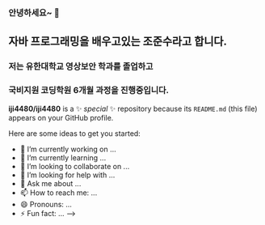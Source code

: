 ### 안녕하세요~ 👋
## 자바 프로그래밍을 배우고있는 조준수라고 합니다.
<!-- 구분선 -->
### 저는 유한대학교 영상보안 학과를 졸업하고<br>
### 국비지원 코딩학원 6개월 과정을 진행중입니다.


**iji4480/iji4480** is a ✨ _special_ ✨ repository because its `README.md` (this file) appears on your GitHub profile.

Here are some ideas to get you started:

- 🔭 I’m currently working on ...
- 🌱 I’m currently learning ...
- 👯 I’m looking to collaborate on ...
- 🤔 I’m looking for help with ...
- 💬 Ask me about ...
- 📫 How to reach me: ...
- 😄 Pronouns: ...
- ⚡ Fun fact: ...
-->

